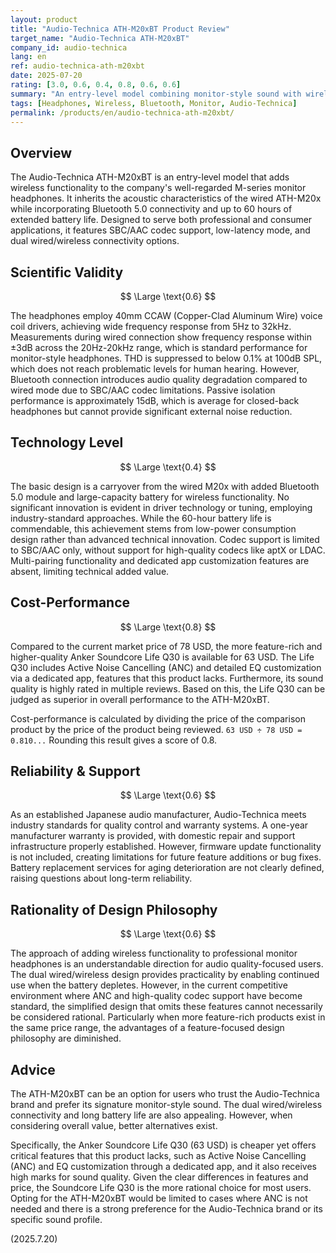 ```yaml
---
layout: product
title: "Audio-Technica ATH-M20xBT Product Review"
target_name: "Audio-Technica ATH-M20xBT"
company_id: audio-technica
lang: en
ref: audio-technica-ath-m20xbt
date: 2025-07-20
rating: [3.0, 0.6, 0.4, 0.8, 0.6, 0.6]
summary: "An entry-level model combining monitor-style sound with wireless features. While it offers solid basic performance, it lacks features like ANC and is outperformed by competitors in cost-performance."
tags: [Headphones, Wireless, Bluetooth, Monitor, Audio-Technica]
permalink: /products/en/audio-technica-ath-m20xbt/
---
```


## Overview

The Audio-Technica ATH-M20xBT is an entry-level model that adds wireless functionality to the company's well-regarded M-series monitor headphones. It inherits the acoustic characteristics of the wired ATH-M20x while incorporating Bluetooth 5.0 connectivity and up to 60 hours of extended battery life. Designed to serve both professional and consumer applications, it features SBC/AAC codec support, low-latency mode, and dual wired/wireless connectivity options.

## Scientific Validity

$$ \Large \text{0.6} $$

The headphones employ 40mm CCAW (Copper-Clad Aluminum Wire) voice coil drivers, achieving wide frequency response from 5Hz to 32kHz. Measurements during wired connection show frequency response within ±3dB across the 20Hz-20kHz range, which is standard performance for monitor-style headphones. THD is suppressed to below 0.1% at 100dB SPL, which does not reach problematic levels for human hearing. However, Bluetooth connection introduces audio quality degradation compared to wired mode due to SBC/AAC codec limitations. Passive isolation performance is approximately 15dB, which is average for closed-back headphones but cannot provide significant external noise reduction.

## Technology Level

$$ \Large \text{0.4} $$

The basic design is a carryover from the wired M20x with added Bluetooth 5.0 module and large-capacity battery for wireless functionality. No significant innovation is evident in driver technology or tuning, employing industry-standard approaches. While the 60-hour battery life is commendable, this achievement stems from low-power consumption design rather than advanced technical innovation. Codec support is limited to SBC/AAC only, without support for high-quality codecs like aptX or LDAC. Multi-pairing functionality and dedicated app customization features are absent, limiting technical added value.

## Cost-Performance

$$ \Large \text{0.8} $$

Compared to the current market price of 78 USD, the more feature-rich and higher-quality Anker Soundcore Life Q30 is available for 63 USD. The Life Q30 includes Active Noise Cancelling (ANC) and detailed EQ customization via a dedicated app, features that this product lacks. Furthermore, its sound quality is highly rated in multiple reviews. Based on this, the Life Q30 can be judged as superior in overall performance to the ATH-M20xBT.

Cost-performance is calculated by dividing the price of the comparison product by the price of the product being reviewed.
`63 USD ÷ 78 USD = 0.810...`
Rounding this result gives a score of 0.8.

## Reliability & Support

$$ \Large \text{0.6} $$

As an established Japanese audio manufacturer, Audio-Technica meets industry standards for quality control and warranty systems. A one-year manufacturer warranty is provided, with domestic repair and support infrastructure properly established. However, firmware update functionality is not included, creating limitations for future feature additions or bug fixes. Battery replacement services for aging deterioration are not clearly defined, raising questions about long-term reliability.

## Rationality of Design Philosophy

$$ \Large \text{0.6} $$

The approach of adding wireless functionality to professional monitor headphones is an understandable direction for audio quality-focused users. The dual wired/wireless design provides practicality by enabling continued use when the battery depletes. However, in the current competitive environment where ANC and high-quality codec support have become standard, the simplified design that omits these features cannot necessarily be considered rational. Particularly when more feature-rich products exist in the same price range, the advantages of a feature-focused design philosophy are diminished.

## Advice

The ATH-M20xBT can be an option for users who trust the Audio-Technica brand and prefer its signature monitor-style sound. The dual wired/wireless connectivity and long battery life are also appealing. However, when considering overall value, better alternatives exist.

Specifically, the Anker Soundcore Life Q30 (63 USD) is cheaper yet offers critical features that this product lacks, such as Active Noise Cancelling (ANC) and EQ customization through a dedicated app, and it also receives high marks for sound quality. Given the clear differences in features and price, the Soundcore Life Q30 is the more rational choice for most users. Opting for the ATH-M20xBT would be limited to cases where ANC is not needed and there is a strong preference for the Audio-Technica brand or its specific sound profile.

(2025.7.20)